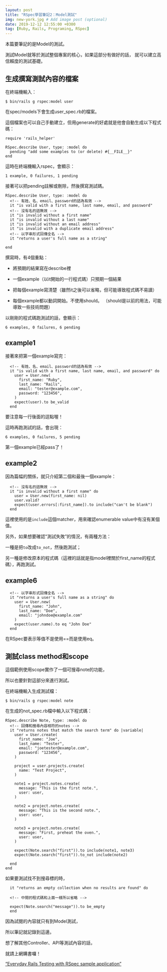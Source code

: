 ```yaml
---
layout: post
title: "RSpec學習筆記2：Model測試"
img: new-york.jpg # Add image post (optional)
date: 2019-12-12 12:55:00 +0300
tag: [Ruby, Rails, Programing, RSpec]
---
```

本篇要筆記的是Model的測試。

測試Model就等於測試整個專案的核心，如果這部分有做好的話，
就可以建立高信賴度的測試基礎。

## 生成撰寫測試內容的檔案
在終端機輸入：

`$ bin/rails g rspec:model user`

在spec/models下會生成user_spec.rb的檔案。

這個檔案也可以自己手動建立，但用generate的好處就是他會自動生成以下程式碼：

```
require 'rails_helper'

RSpec.describe User, type: :model do
  pending "add some examples to (or delete) #{__FILE__}"
end
```

這時在終端機輸入rspec，會顯示：

`1 example, 0 failures, 1 pending`

接著可以把pending註解或刪除，然後撰寫測試碼。

```
RSpec.describe User, type: :model do
  <!-- 有姓、名、email、password的話為有效 -->
  it "is valid with a first name, last name, email, and password"
  <!-- 沒有名的話無效 -->
  it "is invalid without a first name"
  it "is invalid without a last name"
  it "is invalid without an email address"
  it "is invalid with a duplicate email address"
  <!-- 以字串形式回傳全名 -->
  it "returns a user's full name as a string"

end
```

撰寫時，有4個重點：

* 將預期的結果寫在describe裡

* 一個example（以it開始的一行程式碼）只預期一個結果

* 把每個example寫清楚（雖然it之後可以省略，但可能導致程式碼不易讀）

* 每個example都以動詞開始。不使用should。 （should是以前的用法，可能導致一些技術問題） 


以剛剛的程式碼跑測試的話，會顯示：

`6 examples, 0 failures, 6 pending`

## example1
接著來把第一個example寫完：

```
  <!-- 有姓、名、email、password的話為有效 -->
  it "is valid with a first name, last name, email, and password" do
    user = User.new(
      first_name: "Ruby",
      last_name: "Rails",
      email: "tester@example.com",
      password: "123456",
    )
    expect(user).to be_valid
  end
```

要注意每一行後面的逗點喔！

這時再跑測試的話，會出現：

`6 examples, 0 failures, 5 pending`

第一個example已經pass了！  

## example2
因為篇幅的關係，就只介紹第二個和最後一個example：

```
  <!-- 沒有名的話無效 -->
  it "is invalid without a first name" do
    user = User.new(first_name: nil)
    user.valid?
    expect(user.errors[:first_name]).to include("can't be blank")
  end
```

這裡使用的是`include`這個matcher，用來確認enumerable value中有沒有某個值。  

另外，如果想要確認“測試失敗”的情況，有兩種方法：

一種是把`to`改成`to_not`，然後跑測試；

另一種是修改原本的程式碼（這裡的話就是指model裡關於first_name的程式碼），再跑測試。


## example6
```
  <!-- 以字串形式回傳全名 -->
  it "returns a user's full name as a string" do
    user = User.new(
      first_name: "John",
      last_name: "Doe",
      email: "johndoe@example.com"
    )
    expect(user.name).to eq "John Doe"
  end
```
在RSpec要表示等值不是使用==而是使用eq。  

## 測試class method和scope
這個範例使用scope實作了一個可搜尋note的功能，

所以也要針對這部分來進行測試。

在終端機輸入生成測試檔：

`$ bin/rails g rspec:model note`

在生成的not_spec.rb檔中輸入以下程式碼：

```
RSpec.describe Note, type: :model do
  <!-- 回傳和搜尋內容相符的notes -->
  it "returns notes that match the search term" do |variable|
    user = User.create(
      first_name: "Joe",
      last_name: "Tester",
      email: "joetester@example.com",
      password: "123456",
    )

    project = user.projects.create(
      name: "Test Project",
    )

    note1 = project.notes.create(
      message: "This is the first note.",
      user: user,
    )

    note2 = project.notes.create(
      message: "This is the second note.",
      user: user,
    )

    note3 = project.notes.create(
      message: "First, preheat the oven.",
      user: user,
    )

    expect(Note.search("first")).to include(note1, note3)
    expect(Note.search("first")).to_not include(note2)

  end
end
```

如果要測試找不到搜尋標的時，

```
  it "returns an empty collection when no results are found" do
  
  <!-- 中間的程式碼和上面一樣所以省略 -->

  expect(Note.search("message")).to be_empty
  end
```  


因為試閱的內容就只有到Model測試，

所以筆記就記錄到這邊。

想了解其他Controller、API等測試內容的話，

就請上網購書囉！

[“Everyday Rails Testing with RSpec sample application”](https://leanpub.com/everydayrailsrspec)





